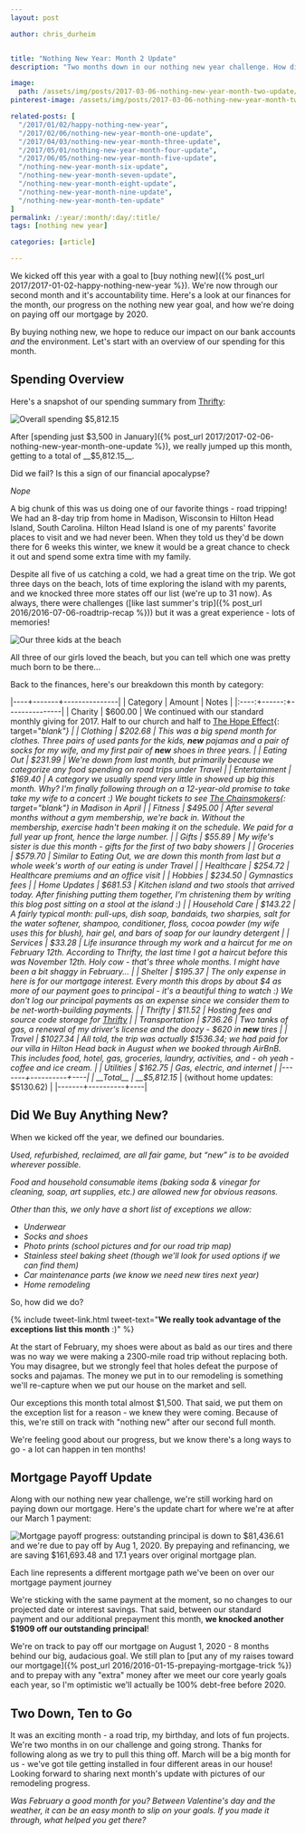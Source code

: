 ```yaml
---
layout: post

author: chris_durheim


title: "Nothing New Year: Month 2 Update"
description: "Two months down in our nothing new year challenge. How did we do and where are we at on our mortgage? Read on to find out!"

image:
  path: /assets/img/posts/2017-03-06-nothing-new-year-month-two-update/shopping-cart-in-river.jpg
pinterest-image: /assets/img/posts/2017-03-06-nothing-new-year-month-two-update/nny-month-2-update

related-posts: [
  "/2017/01/02/happy-nothing-new-year",
  "/2017/02/06/nothing-new-year-month-one-update",
  "/2017/04/03/nothing-new-year-month-three-update",
  "/2017/05/01/nothing-new-year-month-four-update",
  "/2017/06/05/nothing-new-year-month-five-update",
  "/nothing-new-year-month-six-update",
  "/nothing-new-year-month-seven-update",
  "/nothing-new-year-month-eight-update",
  "/nothing-new-year-month-nine-update",
  "/nothing-new-year-month-ten-update"
]
permalink: /:year/:month/:day/:title/
tags: [nothing new year]

categories: [article]

---
```


We kicked off this year with a goal to [buy nothing new]({% post_url 2017/2017-01-02-happy-nothing-new-year %}). We're now through our second month and it's accountability time. Here's a look at our finances for the month, our progress on the nothing new year goal, and how we're doing on paying off our mortgage by 2020.

By buying nothing new, we hope to reduce our impact on our bank accounts _and_ the environment. Let's start with an overview of our spending for this month.

## Spending Overview

Here's a snapshot of our spending summary from [Thrifty](https://thrifty.keepthrifty.com):

![Overall spending $5,812.15]({{site.url}}/assets/img/posts/2017-03-06-nothing-new-year-month-two-update/nny-month-two-spending.png)

After [spending just $3,500 in January]({% post_url 2017/2017-02-06-nothing-new-year-month-one-update %}), we really jumped up this month, getting to a total of __$5,812.15__.

Did we fail? Is this a sign of our financial apocalypse?

_Nope_

A big chunk of this was us doing one of our favorite things - road tripping! We had an 8-day trip from home in Madison, Wisconsin to Hilton Head Island, South Carolina. Hilton Head Island is one of my parents' favorite places to visit and we had never been. When they told us they'd be down there for 6 weeks this winter, we knew it would be a great chance to check it out and spend some extra time with my family.

Despite all five of us catching a cold, we had a great time on the trip. We got three days on the beach, lots of time exploring the island with my parents, and we knocked three more states off our list (we're up to 31 now). As always, there were challenges ([like last summer's trip]({% post_url 2016/2016-07-06-roadtrip-recap %})) but it was a great experience - lots of memories!

![Our three kids at the beach]({{site.url}}/assets/img/posts/2017-03-06-nothing-new-year-month-two-update/hilton-head-island-beach.jpg)

<div class="image-caption">All three of our girls loved the beach, but you can tell which one was pretty much born to be there...</div>

Back to the finances, here's our breakdown this month by category:

|----+-------+---------------|
| Category | Amount  | Notes |
|:----:+------:+---------------|
| Charity  | $600.00 | We continued with our standard monthly giving for 2017. Half to our church and half to [The Hope Effect](http://hopeeffect.com/){: target="_blank"} |
| Clothing | $202.68 | This was a big spend month for clothes. Three pairs of used pants for the kids, ___new___ pajamas and a pair of socks for my wife, and my first pair of ___new___ shoes in three years. |
| Eating Out | $231.99 | We're down from last month, but primarily because we categorize any food spending on road trips under _Travel_ |
| Entertainment | $169.40 | A category we usually spend very little in showed up big this month. Why? I'm finally following through on a 12-year-old promise to take take my wife to a concert :) We bought tickets to see [The Chainsmokers](https://www.thechainsmokers.com){: target="_blank"} in Madison in April |
| Fitness | $495.00 | After several months without a gym membership, we're back in. Without the membership, exercise hadn't been making it on the schedule. We paid for a full year up front, hence the large number. |
| Gifts | $55.89 | My wife's sister is due this month - gifts for the first of two baby showers |
| Groceries | $579.70 | Similar to _Eating Out_, we are down this month from last but a whole week's worth of our eating is under _Travel_ |
| Healthcare | $254.72 | Healthcare premiums and an office visit |
| Hobbies | $234.50 | Gymnastics fees |
| Home Updates | $681.53 | Kitchen island and two stools that arrived today. After finishing putting them together, I'm christening them by writing this blog post sitting on a stool at the island :) |
| Household Care | $143.22 | A fairly typical month: pull-ups, dish soap, bandaids, two sharpies, salt for the water softener, shampoo, conditioner, floss, cocoa powder (my wife uses this for blush), hair gel, and bars of soap for our laundry detergent |
| Services | $33.28 | Life insurance through my work and a haircut for me on February 12th. According to Thrifty, the last time I got a haircut before this was November 12th. Holy cow - that's three whole months. I might have been a _bit_ shaggy in February... |
| Shelter | $195.37 | The only expense in here is for our mortgage interest. Every month this drops by about $4 as more of our payment goes to principal - it's a beautiful thing to watch :) _We don't log our principal payments as an expense since we consider them to be net-worth-building payments._  |
| Thrifty | $11.52 | Hosting fees and source code storage for [Thrifty]({{site.url}}/thrifty) |
| Transportation | $736.26 | Two tanks of gas, a renewal of my driver's license and the doozy - $620 in ___new___ tires |
| Travel | $1027.34 | All told, the trip was actually $1536.34; we had paid for our villa in Hilton Head back in August when we booked through AirBnB. This includes food, hotel, gas, groceries, laundry, activities, and - oh yeah - coffee and ice cream. |
| Utilities | $162.75 | Gas, electric, and internet |
|-------+----------+----|
| __Total__ | __$5,812.15__ | (without home updates: $5130.62)   |
|-------+----------+----|

## Did We Buy Anything New?

When we kicked off the year, we defined our boundaries.

_Used, refurbished, reclaimed, are all fair game, but “new” is to be avoided wherever possible._

_Food and household consumable items (baking soda & vinegar for cleaning, soap, art supplies, etc.) are allowed new for obvious reasons._

_Other than this, we only have a short list of exceptions we allow:_

- _Underwear_
- _Socks and shoes_
- _Photo prints (school pictures and for our road trip map)_
- _Stainless steel baking sheet (though we’ll look for used options if we can find them)_
- _Car maintenance parts (we know we need new tires next year)_
- _Home remodeling_

So, how did we do?

{% include tweet-link.html tweet-text="__We really took advantage of the exceptions list this month__ :)" %}

At the start of February, my shoes were about as bald as our tires and there was no way we were making a 2300-mile road trip without replacing both. You may disagree, but we strongly feel that holes defeat the purpose of socks and pajamas. The money we put in to our remodeling is something we'll re-capture when we put our house on the market and sell.

Our exceptions this month total almost $1,500. That said, we put them on the exception list for a reason - we knew they were coming. Because of this, we're still on track with "nothing new" after our second full month.

We're feeling good about our progress, but we know there's a long ways to go - a lot can happen in ten months!

## Mortgage Payoff Update

Along with our nothing new year challenge, we're still working hard on paying down our mortgage. Here's the update chart for where we're at after our March 1 payment:

![Mortgage payoff progress: outstanding principal is down to $81,436.61 and we're due to pay off by Aug 1, 2020. By prepaying and refinancing, we are saving $161,693.48 and 17.1 years over original mortgage plan.]({{site.url}}/assets/img/mortgage-payoff/Mortgage-Payoff-Mar-2017.png)

<div class="image-caption">Each line represents a different mortgage path we've been on over our mortgage payment journey</div>

We're sticking with the same payment at the moment, so no changes to our projected date or interest savings. That said, between our standard payment and our additional prepayment this month, __we knocked another $1909 off our outstanding principal__!

We're on track to pay off our mortgage on August 1, 2020 - 8 months behind our big, audacious goal. We still plan to [put any of my raises toward our mortgage]({% post_url 2016/2016-01-15-prepaying-mortgage-trick %}) and to prepay with any "extra" money after we meet our core yearly goals each year, so I'm optimistic we'll actually be 100% debt-free before 2020.

## Two Down, Ten to Go

It was an exciting month - a road trip, my birthday, and lots of fun projects. We're two months in on our challenge and going strong. Thanks for following along as we try to pull this thing off. March will be a big month for us - we've got tile getting installed in four different areas in our house! Looking forward to sharing next month's update with pictures of our remodeling progress.



_Was February a good month for you? Between Valentine's day and the weather, it can be an easy month to slip on your goals. If you made it through, what helped you get there?_
